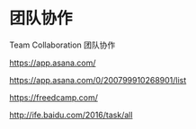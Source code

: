 # 团队协作



Team Collaboration 团队协作



https://app.asana.com/


https://app.asana.com/0/200799910268901/list



https://freedcamp.com/











http://ife.baidu.com/2016/task/all

















